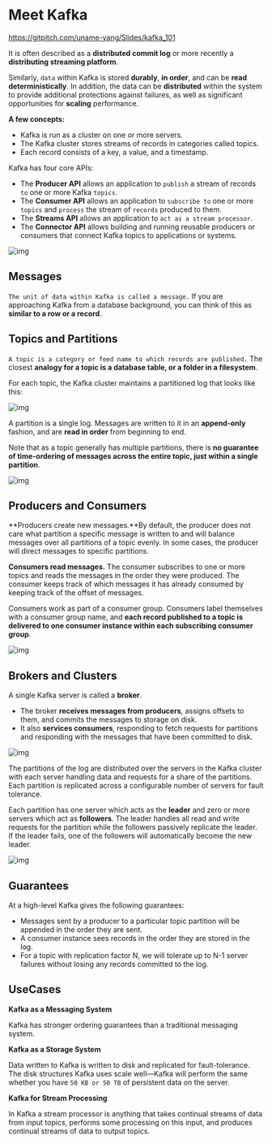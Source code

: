 # Meet Kafka

https://gitpitch.com/uname-yang/Slides/kafka_101

It is often described as a **distributed commit log** or more recently a **distributing streaming platform**.

Similarly, `data` within Kafka is stored **durably**, **in order**, and can be **read deterministically**. In addition, the data can be **distributed** within the system to provide additional protections against failures, as well as significant opportunities for **scaling** performance.

**A few concepts:**

* Kafka is run as a cluster on one or more servers.
* The Kafka cluster stores streams of records in categories called topics.
* Each record consists of a key, a value, and a timestamp.

Kafka has four core APIs:

* The **Producer API** allows an application to `publish` a stream of records `to` one or more Kafka `topics`.
* The **Consumer API** allows an application to `subscribe to` one or more `topics` and `process` the stream of `records` produced to them.
* The **Streams API** allows an application to `act as a stream processor`.
* The **Connector API** allows building and running reusable producers or consumers that connect Kafka topics to applications or systems.

![img](images/kafka-apis.png)

## Messages

`The unit of data within Kafka is called a message.` If you are approaching Kafka from a database background, you can think of this as **similar to a row or a record**.

## Topics and Partitions

`A topic is a category or feed name to which records are published.`
The closest **analogy for a topic is a database table, or a folder in a filesystem**.

For each topic, the Kafka cluster maintains a partitioned log that looks like this:

![img](images/log_anatomy.png)

A partition is a single log. Messages are written to it in an **append-only** fashion, and are **read in order** from beginning to end.

Note that as a topic generally has multiple partitions, there is **no guarantee of time-ordering of messages across the entire topic, just within a single partition**.

![img](images/partitions.png)

## Producers and Consumers

**Producers create new messages.**By default, the producer does not care what partition a specific message is written to and will balance messages over all partitions of a topic evenly. In some cases, the producer will direct messages to specific partitions.

**Consumers read messages.** The consumer subscribes to one or more topics and reads the messages in the order they were produced. The consumer keeps track of which messages it has already consumed by keeping track of the offset of messages.

Consumers work as part of a consumer group. Consumers label themselves with a consumer group name, and **each record published to a topic is delivered to one consumer instance within each subscribing consumer group**.

![img](images/consumer-groups.png)

## Brokers and Clusters

A single Kafka server is called a **broker**.

* The broker **receives messages from producers**, assigns offsets to them, and commits the messages to storage on disk.
* It also **services consumers**, responding to fetch requests for partitions and responding with the messages that have been committed to disk.

![img](images/kafka_cluster.png)

The partitions of the log are distributed over the servers in the Kafka cluster with each server handling data and requests for a share of the partitions. Each partition is replicated across a configurable number of servers for fault tolerance.

Each partition has one server which acts as the **leader** and zero or more servers which act as **followers**. The leader handles all read and write requests for the partition while the followers passively replicate the leader. If the leader fails, one of the followers will automatically become the new leader.

![img](images/replication.png)

## Guarantees

At a high-level Kafka gives the following guarantees:

* Messages sent by a producer to a particular topic partition will be appended in the order they are sent.
* A consumer instance sees records in the order they are stored in the log.
* For a topic with replication factor N, we will tolerate up to N-1 server failures without losing any records committed to the log.

## UseCases

**Kafka as a Messaging System**

Kafka has stronger ordering guarantees than a traditional messaging system.

**Kafka as a Storage System**

Data written to Kafka is written to disk and replicated for fault-tolerance.
The disk structures Kafka uses scale well—Kafka will perform the same whether you have  `50 KB or 50 TB` of persistent data on the server.

**Kafka for Stream Processing**

In Kafka a stream processor is anything that takes continual streams of data from input topics, performs some processing on this input, and produces continual streams of data to output topics.
